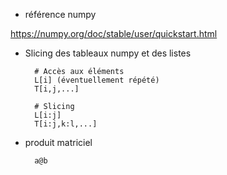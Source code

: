 - référence numpy

https://numpy.org/doc/stable/user/quickstart.html

- Slicing des tableaux numpy et des listes
        
        # Accès aux éléments
        L[i] (éventuellement répété)
        T[i,j,...]
        
        # Slicing
        L[i:j]
        T[i:j,k:l,...]

- produit matriciel 

        a@b
        


